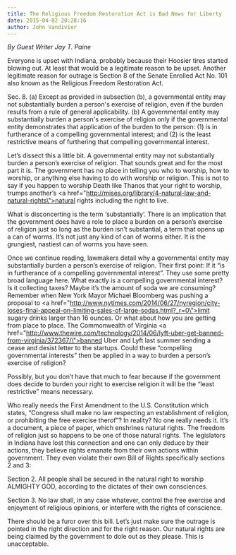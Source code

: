 ```yaml
---
title: The Religious Freedom Restoration Act is Bad News for Liberty
date: 2015-04-02 20:28:16
author: John Vandivier
---
```




<em>By Guest Writer Jay T. Paine</em>

Everyone is upset with Indiana, probably because their Hoosier tires started blowing out. At least that would be a legitimate reason to be upset. Another legitimate reason for outrage is Section 8 of the Senate Enrolled Act No. 101 also known as the Religious Freedom Restoration Act.

Sec. 8. (a) Except as provided in subsection (b), a governmental entity may not substantially burden a person's exercise of religion, even if the burden results from a rule of general applicability. (b) A governmental entity may substantially burden a person's exercise of religion only if the governmental entity demonstrates that application of the burden to the person: (1) is in furtherance of a compelling governmental interest; and (2) is the least restrictive means of furthering that compelling governmental interest.

Let’s dissect this a little bit. A governmental entity may not substantially burden a person’s exercise of religion. That sounds great and for the most part it is. The government has no place in telling you who to worship, how to worship, or anything else having to do with worship or religion. This is not to say if you happen to worship Death like Thanos that your right to worship, trumps another’s <a href=\"http://mises.org/library/4-natural-law-and-natural-rights\">natural rights</a> including the right to live.

What is disconcerting is the term ‘substantially’. There is an implication that the government does have a role to place a burden on a person’s exercise of religion just so long as the burden isn’t substantial, a term that opens up a can of worms. It’s not just any kind of can of worms either. It is the grungiest, nastiest can of worms you have seen.

Once we continue reading, lawmakers detail why a governmental entity may substantially burden a person’s exercise of religion. Their first point: If it “is in furtherance of a compelling governmental interest”. They use some pretty broad language here. What exactly is a compelling governmental interest? Is it collecting taxes? Maybe it’s the amount of soda we are consuming? Remember when New York Mayor Michael Bloomberg was pushing a proposal to <a href=\"http://www.nytimes.com/2014/06/27/nyregion/city-loses-final-appeal-on-limiting-sales-of-large-sodas.html?_r=0\">limit sugary drinks</a> larger than 16 ounces. Or what about how you are getting from place to place. The Commonwealth of Virginia <a href=\"http://www.thewire.com/technology/2014/06/lyft-uber-get-banned-from-virginia/372367/\">banned Uber and Lyft</a> last summer sending a cease and desist letter to the startups. Could these “compelling governmental interests” then be applied in a way to burden a person’s exercise of religion?

Possibly, but you don’t have that much to fear because if the government does decide to burden your right to exercise religion it will be the “least restrictive” means necessary.

Who really needs the First Amendment to the U.S. Constitution which states, “Congress shall make no law respecting an establishment of religion, or prohibiting the free exercise therof”? In reality? No one really needs it. It’s a document, a piece of paper, which enshrines natural rights. The freedom of religion just so happens to be one of those natural rights. The legislators in Indiana have lost this connection and one can only deduce by their actions, they believe rights emanate from their own actions within government. They even violate their own Bill of Rights specifically sections 2 and 3:

Section 2. All people shall be secured in the natural right to worship ALMIGHTY GOD, according to the dictates of their own consciences.

Section 3. No law shall, in any case whatever, control the free exercise and enjoyment of religious opinions, or interfere with the rights of conscience.

There should be a furor over this bill. Let’s just make sure the outrage is pointed in the right direction and for the right reason. Our natural rights are being claimed by the government to dole out as they please. This is unacceptable.